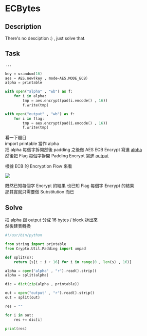 # ECBytes

## Description

There's no desciption :) , just solve that.

## Task

```python
...

key = urandom(16)
aes = AES.new(key , mode=AES.MODE_ECB)
alpha = printable

with open("alpha" , "wb") as f:
    for i in alpha:
        tmp = aes.encrypt(pad(i.encode() , 16))
        f.write(tmp)

with open("output" , "wb") as f:
    for i in flag:
        tmp = aes.encrypt(pad(i.encode() , 16))
        f.write(tmp)
```

看一下題目  
import printable 當作 alpha  
把 alpha 每個字拆開然後 padding 之後做 AES ECB Encrypt 寫進 [alpha](./alpha)  
然後把 Flag 每個字拆開 Padding Encrypt 寫進 [output](./output)  

根據 ECB 的 Encryption Flow 來看 

![](https://upload.wikimedia.org/wikipedia/commons/c/c4/Ecb_encryption.png)

既然已知每個字 Encrypt 的結果 也已知 Flag 每個字 Encrypt 的結果  
那其實就只需要做 Substitution 而已

## Solve

把 alpha 跟 output 分成 16 bytes / block 拆出來  
然後建表轉換  

```python
#!/usr/bin/python

from string import printable
from Crypto.Util.Padding import unpad

def split(s):
    return [s[i : i + 16] for i in range(0 , len(s) , 16)]

alpha = open("alpha" , "r").read().strip()
alpha = split(alpha)

dic = dict(zip(alpha , printable))

out = open("output" , "r").read().strip()
out = split(out)

res = ""

for i in out:
    res += dic[i]

print(res)
```

